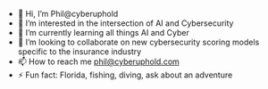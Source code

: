 - 👋 Hi, I’m Phil@cyberuphold
- 👀 I’m interested in the intersection of AI and Cybersecurity
- 🌱 I’m currently learning all things AI and Cyber
- 💞️ I’m looking to collaborate on new cybersecurity scoring models specific to the insurance industry
- 📫 How to reach me phil@cyberuphold.com
- ⚡ Fun fact: Florida, fishing, diving, ask about an adventure

<!---
cyberuphold/cyberuphold is a ✨ special ✨ repository because its `README.md` (this file) appears on your GitHub profile.
You can click the Preview link to take a look at your changes.
--->
